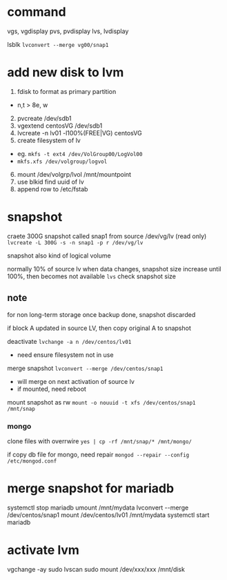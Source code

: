 # command
vgs, vgdisplay
pvs, pvdisplay
lvs, lvdisplay

lsblk
`lvconvert --merge vg00/snap1`



# add new disk to lvm
1. fdisk to format as primary partition
  - n,t > 8e, w
2. pvcreate /dev/sdb1
3. vgextend centosVG /dev/sdb1
4. lvcreate -n lv01 -l100%(FREE|VG) centosVG
5. create filesystem of lv
  - eg. `mkfs -t ext4 /dev/VolGroup00/LogVol00`
  - `mkfs.xfs /dev/volgroup/logvol`
6. mount /dev/volgrp/lvol /mnt/mountpoint
7. use blkid find uuid of lv
8. append row to /etc/fstab


# snapshot
craete 300G snapshot called snap1 from source /dev/vg/lv (read only)
`lvcreate -L 300G -s -n snap1 -p r /dev/vg/lv`

snapshot also kind of logical volume

normally 10% of source lv
when data changes, snapshot size increase until 100%, then becomes not available
`lvs` check snapshot size

## note
for non long-term storage
once backup done, snapshot discarded

if block A updated in source LV, then copy original A to snapshot

deactivate `lvchange -a n /dev/centos/lv01`
  - need ensure filesystem not in use

merge snapshot `lvconvert --merge /dev/centos/snap1`
  - will merge on next activation of source lv
  - if mounted, need reboot

mount snapshot as rw
`mount -o nouuid -t xfs /dev/centos/snap1 /mnt/snap`

### mongo
clone files with overrwire `yes | cp -rf /mnt/snap/* /mnt/mongo/`

if copy db file for mongo,
need repair `mongod --repair --config /etc/mongod.conf`


# merge snapshot for mariadb
systemctl stop mariadb
umount /mnt/mydata
lvconvert --merge /dev/centos/snap1
mount /dev/centos/lv01 /mnt/mydata
systemctl start mariadb

# activate lvm
vgchange -ay
sudo lvscan
sudo mount /dev/xxx/xxx /mnt/disk



